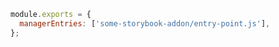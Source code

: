 ```js filename=".storybook/main.js" renderer="common" language="js"
module.exports = {
  managerEntries: ['some-storybook-addon/entry-point.js'],
};
```
